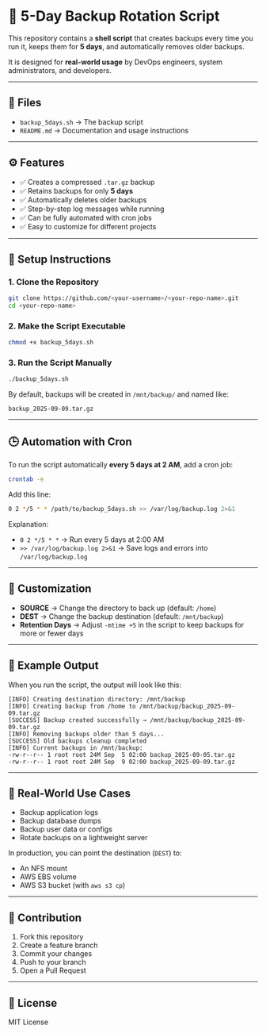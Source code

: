 # 🔐 5-Day Backup Rotation Script

This repository contains a **shell script** that creates backups every time you run it, keeps them for **5 days**, and automatically removes older backups.  

It is designed for **real-world usage** by DevOps engineers, system administrators, and developers.  

---

## 📂 Files

- `backup_5days.sh` → The backup script  
- `README.md` → Documentation and usage instructions  

---

## ⚙️ Features

- ✅ Creates a compressed `.tar.gz` backup  
- ✅ Retains backups for only **5 days**  
- ✅ Automatically deletes older backups  
- ✅ Step-by-step log messages while running  
- ✅ Can be fully automated with cron jobs  
- ✅ Easy to customize for different projects  

---

## 🚀 Setup Instructions

### 1. Clone the Repository
```bash
git clone https://github.com/<your-username>/<your-repo-name>.git
cd <your-repo-name>
```

### 2. Make the Script Executable
```bash
chmod +x backup_5days.sh
```

### 3. Run the Script Manually
```bash
./backup_5days.sh
```

By default, backups will be created in `/mnt/backup/` and named like:  
```
backup_2025-09-09.tar.gz
```

---

## 🕒 Automation with Cron

To run the script automatically **every 5 days at 2 AM**, add a cron job:  

```bash
crontab -e
```

Add this line:  
```bash
0 2 */5 * * /path/to/backup_5days.sh >> /var/log/backup.log 2>&1
```

Explanation:  
- `0 2 */5 * *` → Run every 5 days at 2:00 AM  
- `>> /var/log/backup.log 2>&1` → Save logs and errors into `/var/log/backup.log`  

---

## 🔧 Customization

- **SOURCE** → Change the directory to back up (default: `/home`)  
- **DEST** → Change the backup destination (default: `/mnt/backup`)  
- **Retention Days** → Adjust `-mtime +5` in the script to keep backups for more or fewer days  

---

## 🧪 Example Output

When you run the script, the output will look like this:  

```
[INFO] Creating destination directory: /mnt/backup
[INFO] Creating backup from /home to /mnt/backup/backup_2025-09-09.tar.gz
[SUCCESS] Backup created successfully → /mnt/backup/backup_2025-09-09.tar.gz
[INFO] Removing backups older than 5 days...
[SUCCESS] Old backups cleanup completed
[INFO] Current backups in /mnt/backup:
-rw-r--r-- 1 root root 24M Sep  5 02:00 backup_2025-09-05.tar.gz
-rw-r--r-- 1 root root 24M Sep  9 02:00 backup_2025-09-09.tar.gz
```

---

## 📘 Real-World Use Cases

- Backup application logs  
- Backup database dumps  
- Backup user data or configs  
- Rotate backups on a lightweight server  

In production, you can point the destination (`DEST`) to:  
- An NFS mount  
- AWS EBS volume  
- AWS S3 bucket (with `aws s3 cp`)  

---

## 🤝 Contribution

1. Fork this repository  
2. Create a feature branch  
3. Commit your changes  
4. Push to your branch  
5. Open a Pull Request  

---

## 📝 License

MIT License
